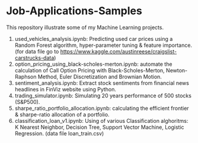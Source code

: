 # Job-Applications-Samples
This repository illustrate some of my Machine Learning projects.
1) used_vehicles_analysis.ipynb: Predicting used car prices using a Random Forest algorithm, hyper-parameter tuning & feature importance. (for data file go to https://www.kaggle.com/austinreese/craigslist-carstrucks-data)
2) option_pricing_using_black-scholes-merton.ipynb: automate the calculation of Call Option Pricing with Black-Scholes-Merton, Newton-Raphson Method, Euler Discretization and Brownian Motion.
3) sentiment_analysis.ipynb: Extract stock sentiments from financial news headlines in FinViz website using Python.
4) trading_simulator.ipynb: Simulating 20 years performance of 500 stocks (S&P500).
5) sharpe_ratio_portfolio_allocation.ipynb: calculating the efficient frontier & sharpe-ratio allocation of a portfolio.
6) classification_loan_v1.ipynb: Using of various Classification alghoritms: K Nearest Neighbor, Decision Tree, Support Vector Machine, Logistic Regression.
  (data file loan_train.csv) 


